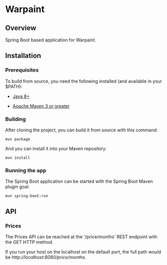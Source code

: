 # Warpaint

## Overview
Spring Boot based application for Warpaint.

## Installation

### Prerequisites
To build from source, you need the following installed (and available in your $PATH):

* [Java 8+](http://java.oracle.com)

* [Apache Maven 3 or greater](http://maven.apache.org/)

### Building
After cloning the project, you can build it from source with this command:
```
mvn package
```
And you can install it into your Maven repository:
```
mvn install
```

### Running the app
The Spring Boot application can be started with the Spring Boot Maven plugin goal:
```
mvn spring-boot:run
```

## API
### Prices
The Prices API can be reached at the '/price/months' REST endpoint with the GET HTTP method.

If you run your host on the localhost on the default port, the full path would be _http://localhost:8080/price/months_.
